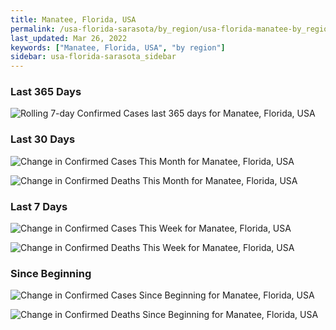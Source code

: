 ```yaml
---
title: Manatee, Florida, USA
permalink: /usa-florida-sarasota/by_region/usa-florida-manatee-by_region.html
last_updated: Mar 26, 2022
keywords: ["Manatee, Florida, USA", "by region"]
sidebar: usa-florida-sarasota_sidebar
---
```


<h3>Last 365 Days</h3>

![Rolling 7-day Confirmed Cases last 365 days for Manatee, Florida, USA](/covid_tracker/images/graphs/usa-florida-manatee-weekly_totals_graph.png)

<h3>Last 30 Days</h3>

![Change in Confirmed Cases This Month for Manatee, Florida, USA](/covid_tracker/images/graphs/usa-florida-manatee-delta_confirmed-30_days_graph.png)

![Change in Confirmed Deaths This Month for Manatee, Florida, USA](/covid_tracker/images/graphs/usa-florida-manatee-delta_deaths-30_days_graph.png)

<h3>Last 7 Days</h3>

![Change in Confirmed Cases This Week for Manatee, Florida, USA](/covid_tracker/images/graphs/usa-florida-manatee-delta_confirmed-7_days_graph.png)

![Change in Confirmed Deaths This Week for Manatee, Florida, USA](/covid_tracker/images/graphs/usa-florida-manatee-delta_deaths-7_days_graph.png)

<h3>Since Beginning</h3>

![Change in Confirmed Cases Since Beginning for Manatee, Florida, USA](/covid_tracker/images/graphs/usa-florida-manatee-delta_confirmed-since_beginning_graph.png)

![Change in Confirmed Deaths Since Beginning for Manatee, Florida, USA](/covid_tracker/images/graphs/usa-florida-manatee-delta_deaths-since_beginning_graph.png)

